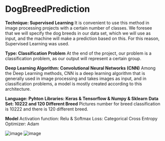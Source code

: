 # DogBreedPrediction

**Technique: Supervised Learning** 
It is convenient to use this method in image processing projects with a certain number of classes. We foresee that we will specify the dog breeds in our data set, which we will use as input, and the machine will make a prediction based on this. For this reason, Supervised Learning was used.

**Type: Classification Problem**
At the end of the project, our problem is a classification problem, as our output will represent a certain group.

**Deep Learning Algorithm: Convolutional Neural Networks (CNN)**
Among the Deep Learning methods, CNN is a deep learning algorithm that is generally used in image processing and takes images as input, and in classification problems, a model is mostly created according to this architecture.

**Language: Pyhton**
**Libraries: Keras & Tensorflow & Numpy & Sklearn**
**Data Set: 10222 and 120 Different Breed**
Pictures number for breed classification is 10222 and there is 120 different breed.

**Model**
Activation function: Relu & Softmax
Loss: Categorical Cross Entropy
Optimizer: Adam


![image](https://user-images.githubusercontent.com/44702493/177051491-472dc7b1-5d53-4154-9b4c-5bf168cab464.png)
![image](https://user-images.githubusercontent.com/44702493/177051501-3d6409ce-e2d3-4761-88f1-977a19e29de4.png)
